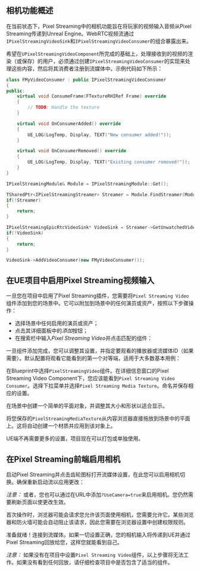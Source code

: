 ## 相机功能概述

在当前状态下，Pixel Streaming中的相机功能旨在将玩家的视频输入音频从Pixel Streaming传递到Unreal Engine。WebRTC视频流通过`IPixelStreamingVideoSink`和`IPixelStreamingVideoConsumer`的组合暴露出来。

希望在`UPixelStreamingVideoComponent`所完成的基础上，处理接收到的视频的渲染（或保存）的用户，必须通过创建`IPixelStreamingVideoConsumer`的实现来处理这些内容，然后将其消费者注册到流媒体中。示例代码如下所示：

```c++
class FMyVideoConsumer : public IPixelStreamingVideoConsumer
{
public:
    virtual void ConsumeFrame(FTextureRHIRef Frame) override
    {
        // TODO: Handle the texture
    }

	virtual void OnConsumerAdded() override
    {
        UE_LOG(LogTemp, Display, TEXT("New consumer added!"));
    }

	virtual void OnConsumerRemoved() override
    {
        UE_LOG(LogTemp, Display, TEXT("Existing consumer removed!"));
    }
}

IPixelStreamingModule& Module = IPixelStreamingModule::Get();

TSharedPtr<IPixelStreamingStreamer> Streamer = Module.FindStreamer(Module.GetDefaultStreamerID());
if(!Streamer)
{
    return;
}

IPixelStreamingEpicRtcVideoSink* VideoSink = Streamer->GetUnwatchedVideoSink();
if(!VideoSink)
{
    return;
}

VideoSink->AddVideoConsumer(new FMyVideoConsumer()); 
```

## 在UE项目中启用Pixel Streaming视频输入

一旦您在项目中启用了Pixel Streaming插件，您需要将`Pixel Streaming Video`组件添加到您的场景中。它可以附加到场景中的任何演员或资产，按照以下步骤操作：

- 选择场景中任何启用的演员或资产；
- 点击其详细面板中的*添加*按钮；
- 在搜索栏中输入*Pixel Streaming Video*并点击匹配的组件：

<!-- <p align="center">
    <img src="Resources\Images\add-pixel-streaming-video-to-actor.png" alt="Add video component to actor">
</p> -->

一旦组件添加完成，您可以调整其设置，并指定要观看的播放器或流媒体ID（如果需要）。默认配置将观看它能看到的第一个对等端，适用于大多数基本用例：

<!-- <p align="center">
    <img src="Resources\Images\settings-pixel-streaming-video.png" alt="Video Component configuration">
</p>	 -->

在Blueprint中选择`PixelStreamingVideo`组件。在详细信息窗口的Pixel Streaming Video Component下，您应该能看到`Pixel Streaming Video Consumer`。选择下拉菜单并选择`Pixel Streaming Media Texture`。命名并保存相应的设置。

在场景中创建一个简单的平面对象，并调整其大小和形状以适合显示。

将您保存的`PixelStreamingMediaTexture`从内容浏览器直接拖放到场景中的平面上。这将自动创建一个材质并应用到该对象上。

UE端不再需要更多的设置，项目现在可以打包或单独使用。

## 在Pixel Streaming前端启用相机

启动Pixel Streaming并点击齿轮图标打开流媒体设置，在此您可以启用相机切换。确保重新启动流以应用更改：

<!-- <p align="center">
    <img src="Resources\Images\camera-toggle.png" alt="Component configuration">
</p>	 -->

*注意：* 或者，您也可以通过在URL中添加`?UseCamera=true`来启用相机。您仍然需要刷新页面以使更改生效。

首次操作时，浏览器可能会请求您允许该页面使用相机，您需要允许它。某些浏览器和防火墙可能会自动阻止该请求，因此您需要在浏览器设置中创建权限规则。

准备就绪！连接到流媒体。如果一切设置正确，您的相机输入将传递到UE并通过Pixel Streaming回放给您，这样您就能看到自己。

*注意：* 如果没有在项目中设置`Pixel Streaming Video`组件，以上步骤将无法工作。如果没有看到任何回放，请仔细检查项目中是否包含了适当的组件。
